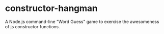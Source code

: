 # constructor-hangman
A Node.js command-line "Word Guess" game to exercise the awesomeness of js constructor functions.


